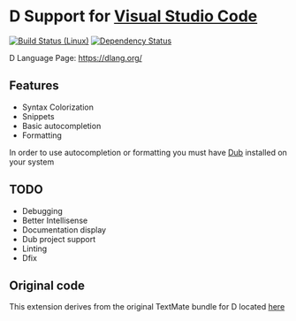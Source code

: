 # D Support for [Visual Studio Code](https://code.visualstudio.com/)

[![Build Status (Linux)](https://img.shields.io/travis/mattiascibien/dlang-vscode.svg?style=flat-square)](https://travis-ci.org/mattiascibien/dlang-vscode) 
[![Dependency Status](https://www.versioneye.com/user/projects/57168066fcd19a0051855e77/badge.svg?style=flat)](https://www.versioneye.com/user/projects/57168066fcd19a0051855e77)

D Language Page: https://dlang.org/

## Features

 * Syntax Colorization
 * Snippets
 * Basic autocompletion
 * Formatting


 In order to use autocompletion or formatting you must have [Dub](https://github.com/D-Programming-Language/dub) installed on your system

## TODO

 * Debugging
 * Better Intellisense
 * Documentation display
 * Dub project support
 * Linting
 * Dfix

## Original code

This extension derives from the original TextMate bundle for D located [here](https://github.com/textmate/d.tmbundle)
